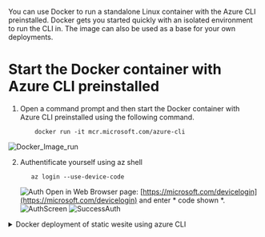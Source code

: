 You can use Docker to run a standalone Linux container with the Azure CLI preinstalled. Docker gets you started quickly with an isolated environment to run the CLI in. 
The image can also be used as a base for your own deployments.
# Start the Docker container with Azure CLI preinstalled
1. Open a command prompt and then start the Docker container with Azure CLI preinstalled using the following command.
   ```
       docker run -it mcr.microsoft.com/azure-cli
   ```
![Docker_Image_run](https://github.com/LeonidChetverikov/azurebootcamp/assets/34073185/f78e9baf-2be9-4b64-b0f0-30723b65a35a)

2. Authentificate yourself using az shell
   ```
      az login --use-device-code
   ```
   ![Auth](https://github.com/LeonidChetverikov/azurebootcamp/assets/34073185/9348e96d-b90e-481f-ac1a-e4d93c919e08)
   Open in Web Browser page: [https://microsoft.com/devicelogin](https://microsoft.com/devicelogin) and enter * code shown *.
   ![AuthScreen](https://github.com/LeonidChetverikov/azurebootcamp/assets/34073185/ef8432e4-f497-41f7-a332-4e0d2101a35f)
   ![SuccessAuth](https://github.com/LeonidChetverikov/azurebootcamp/assets/34073185/477b19d2-c545-4c68-acbd-3b2f573cf80a)
<details>
   <summary>Docker deployment of static wesite using azure CLI</summary>

4. To create a general-purpose v2 storage account with Azure CLI, first create a new resource group by calling the az group create command.

   ```
      az group create --name azurebootcamp-resource-group --location eastus
   ```

5. Create a standard general-purpose v2 storage account with read-access geo-redundant storage by using the az storage account create command. Remember that the name of your storage account must be unique across Azure. Replace the placeholder(azurebootcamp080424) value with your own unique value

   ```
      az storage account create  --name azurebootcamp080424 \
                                 --resource-group azurebootcamp-resource-group \
                                 --location eastus --sku Standard_RAGRS \
                                 --kind StorageV2 \
                                 --allow-blob-public-access true
   ```

5. Enable static website hosting.

   ```
      az storage blob service-properties update  --account-name azurebootcamp080424 \
                                                 --static-website --404-document error.html \
                                                 --index-document static-azurebootcamp.html
   ```

6. Upload objects to the $web container from a source directory.

   ```
      mkdir site && \
      wget https://raw.githubusercontent.com/LeonidChetverikov/azurebootcamp/main/file/slides-minimal-00b341.html --output-document=site/static-azurebootcamp.html && \
      az storage blob upload-batch -s site -d '$web' --account-name azurebootcamp080424
   ```

7. Find the public URL of your static website by using the following command:
   ```
      az storage account show -n azurebootcamp080424 \
                              -g azurebootcamp-resource-group \
                              --query "primaryEndpoints.web" --output tsv
   ```

</details>
